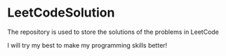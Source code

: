 # LeetCodeSolution
The repository is used to store the solutions of the problems in  LeetCode  

I will try my best to make my programming skills better!
